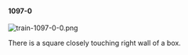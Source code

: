 #### 1097-0
![train-1097-0-0.png](https://github.com/lil-lab/nlvr/raw/master/nlvr/train/images/35/train-1097-0-0.png "train-1097-0-0.png")

There is a square closely touching right wall of a box.
